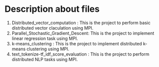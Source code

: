 # Description about files
  1. Distributed_vector_computation : This is the project to perform basic distributed vector claculation using MPI.
  2. Parallel_Stochastic_Gradient_Descent: This is the project to implement linear regression task using MPI.
  3. k-means_clustering : This is the project to implement distributed k-means clustering using MPI.
  4. text_tokenize-tf_idf_score_evaluation : This is the project to perform distributed NLP tasks using MPI.
 
 
 
 
